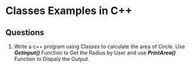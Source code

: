 # Classes Examples in C++

## Questions

1) Write a c++ program using Classes to calculate the area of Circle. Use ___Getinput()___ Function to Get the Radius by User and use ___PrintArea()___ Function to Dispaly the Output. 
